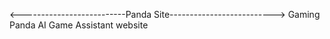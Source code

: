 <--------------------------Panda Site-------------------------->
Gaming Panda AI Game Assistant website
